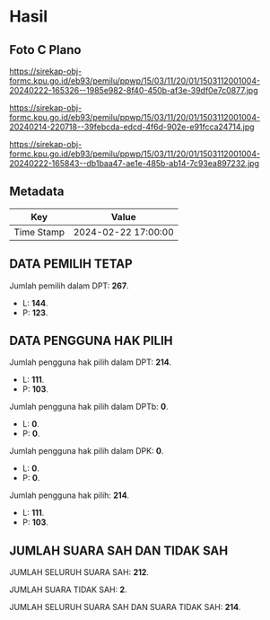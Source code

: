 # Hasil

## Foto C Plano

https://sirekap-obj-formc.kpu.go.id/eb93/pemilu/ppwp/15/03/11/20/01/1503112001004-20240222-165326--1985e982-8f40-450b-af3e-39df0e7c0877.jpg

https://sirekap-obj-formc.kpu.go.id/eb93/pemilu/ppwp/15/03/11/20/01/1503112001004-20240214-220718--39febcda-edcd-4f6d-902e-e91fcca24714.jpg

https://sirekap-obj-formc.kpu.go.id/eb93/pemilu/ppwp/15/03/11/20/01/1503112001004-20240222-165843--db1baa47-ae1e-485b-ab14-7c93ea897232.jpg


## Metadata

| Key        | Value               |
| ---------- | ------------------- |
| Time Stamp | 2024-02-22 17:00:00 |


## DATA PEMILIH TETAP

Jumlah pemilih dalam DPT: **267**.
 * L: **144**.
 * P: **123**.

## DATA PENGGUNA HAK PILIH

Jumlah pengguna hak pilih dalam DPT: **214**.
 * L: **111**.
 * P: **103**.

Jumlah pengguna hak pilih dalam DPTb: **0**.
 * L: **0**.
 * P: **0**.

Jumlah pengguna hak pilih dalam DPK: **0**.
 * L: **0**.
 * P: **0**.

Jumlah pengguna hak pilih: **214**.
 * L: **111**.
 * P: **103**.

## JUMLAH SUARA SAH DAN TIDAK SAH

JUMLAH SELURUH SUARA SAH: **212**.

JUMLAH SUARA TIDAK SAH: **2**.

JUMLAH SELURUH SUARA SAH DAN SUARA TIDAK SAH: **214**.


